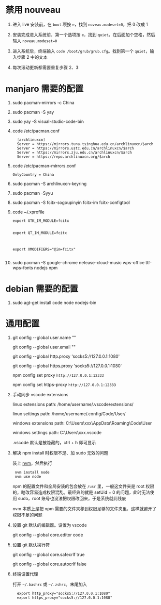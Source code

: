 <h1 id="禁用-nouveau">禁用 nouveau</h1>
<ol>
<li><p>进入 live 安装前，在 <code>boot</code> 项按 <code>e</code>，找到 <code>noveau.modeset=0</code>，把 0 改成 1</p>
</li>
<li><p>安装完成进入系统前，第一个选项按 <code>e</code>，找到 <code>quiet</code>。在后面加个空格，然后输入 <code>noveau.modeset=0</code></p>
</li>
<li><p>进入系统后，终端输入 <code>code /boot/grub/grub.cfg</code>。找到第一个 <code>quiet</code>，输入步骤 2 中的文本</p>
</li>
<li><p>每次滚动更新都需要重复步骤 2、3</p>
</li>
</ol>
<h1 id="manjaro-需要的配置">manjaro 需要的配置</h1>
<ol>
<li><p>sudo pacman-mirrors -c China</p>
</li>
<li><p>sudo pacman -S yay</p>
</li>
<li><p>sudo yay -S visual-studio-code-bin</p>
</li>
<li><p>code /etc/pacman.conf</p>
<pre><code class="language-bash">  [archlinuxcn]
  Server = https://mirrors.tuna.tsinghua.edu.cn/archlinuxcn/$arch
  Server = https://mirrors.ustc.edu.cn/archlinuxcn/$arch
  Server = https://mirrors.zju.edu.cn/archlinuxcn/$arch
  Server = https://repo.archlinuxcn.org/$arch</code></pre>
</li>
<li><p>code /etc/pacman-mirrors.conf</p>
<pre><code class="language-bash">OnlyCountry = China</code></pre>
</li>
<li><p>sudo pacman -S archlinuxcn-keyring</p>
</li>
<li><p>sudo pacman -Syyu</p>
</li>
<li><p>sudo pacman -S fcitx-sogoupinyin fcitx-im fcitx-configtool</p>
</li>
<li><p>code ~/.xprofile</p>
<pre><code class="language-bash">export GTK_IM_MODULE=fcitx

<p>export QT_IM_MODULE=fcitx</p>
<p>export XMODIFIERS=&quot;@im=fcitx&quot;</code></pre></p>
</li>
<li><p>sudo pacman -S google-chrome netease-cloud-music wps-office ttf-wps-fonts nodejs npm</p>
</li>
</ol>
<h1 id="debian-需要的配置">debian 需要的配置</h1>
<ol>
<li>sudo agt-get install code node nodejs-bin</li>
</ol>
<h1 id="通用配置">通用配置</h1>
<ol>
<li><p>git config --global user.name &quot;&quot;</p>
<p>git config --global user.email &quot;&quot;</p>
<p>git config --global http.proxy &#39;socks5://127.0.0.1:1080&#39;</p>
<p>git config --global https.proxy &#39;socks5://127.0.0.1:1080&#39;</p>
<p>npm config set proxy <code>http://127.0.0.1:12333</code></p>
<p>npm config set https-proxy <code>http://127.0.0.1:12333</code></p>
</li>
<li><p>手动同步 vscode extensions</p>
<p>linux extensions path: /home/username/.vscode/extensions/</p>
<p>linux settings path: /home/username/.config/Code/User/</p>
<p>windows extensions path: C:\Users\xxx\AppData\Roaming\Code\User</p>
<p>windows settings path: C:\Users\xxx.vscode</p>
<p>.vscode 默认是被隐藏的，ctrl + h 即可显示</p>
</li>
<li><p>解决 npm install 时权限不足、加 sudo 无效的问题</p>
<p>装上 <a href="https://github.com/nvm-sh/nvm#install--update-script">nvm</a>，然后执行</p>
<pre><code class="language-bash"> nvm install node
 nvm use node</code></pre>
<p>npm 的配置文件和全局安装的包会放在 <code>/usr</code> 里，一般这文件夹是 root 权限的，瞎改容易造成权限混乱。最经典的就是 setUid = 0 的问题，此时无法使用 sudo，root 账号也没法把权限改回来，于是系统就此残废</p>
<p>nvm 本质上是把 npm 需要的文件夹移到权限足够的文件夹里，这样就避开了权限不足的问题</p>
</li>
<li><p>设置 git 默认的编辑器。设置为 vscode</p>
<p>git config --global core.editor code</p>
</li>
<li><p>设置 git 默认换行符</p>
<p>git config --global core.safecrlf true</p>
<p>git config --global core.autocrlf false</p>
</li>
<li><p>终端设置代理</p>
<p>打开 <code>~/.bashrc</code> 或 <code>~/.zshrc</code>，末尾加入</p>
<pre><code class="language-bash">  export http_proxy=&quot;socks5://127.0.0.1:1080&quot;
  export https_proxy=&quot;socks5://127.0.0.1:1080&quot;</code></pre>
</li>
</ol>
